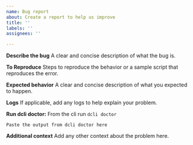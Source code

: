 ```yaml
---
name: Bug report
about: Create a report to help us improve
title: ''
labels: ''
assignees: ''

---
```


**Describe the bug**
A clear and concise description of what the bug is.

**To Reproduce**
Steps to reproduce the behavior or a sample script that reproduces the error.

**Expected behavior**
A clear and concise description of what you expected to happen.

**Logs**
If applicable, add any logs to help explain your problem.

**Run dcli doctor:**
From the cli run `dcli doctor`
```
Paste the output from dcli doctor here
```


**Additional context**
Add any other context about the problem here.
